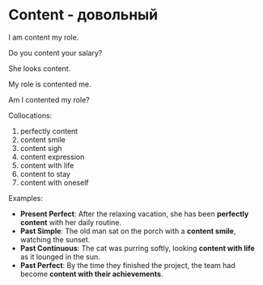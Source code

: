 # Content - довольный

I am content my role.

Do you content your salary?

She looks content.

My role is contented me.

Am I contented my role?

Collocations:

1. perfectly content
2. content smile
3. content sigh
4. content expression
5. content with life
6. content to stay
7. content with oneself

Examples:

- **Present Perfect**: After the relaxing vacation, she has been **perfectly content** with her daily routine.
- **Past Simple**: The old man sat on the porch with a **content smile**, watching the sunset.
- **Past Continuous**: The cat was purring softly, looking **content with life** as it lounged in the sun.
- **Past Perfect**: By the time they finished the project, the team had become **content with their achievements**.
